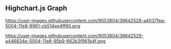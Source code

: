 ## Highchart.js Graph

https://user-images.githubusercontent.com/9053804/39642528-a4037fea-5004-11e8-9961-cb514ee4ff90.png

https://user-images.githubusercontent.com/9053804/39642529-a446834e-5004-11e8-95b9-662b3f961b4f.png
